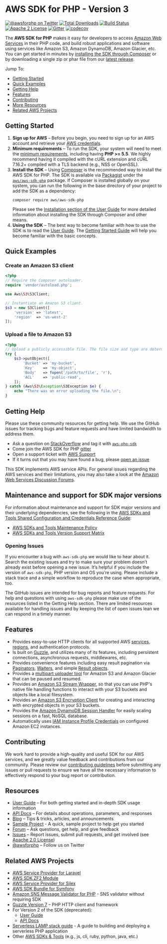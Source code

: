 # AWS SDK for PHP - Version 3

[![@awsforphp on Twitter](https://img.shields.io/badge/twitter-%40awsforphp-blue.svg?style=flat)](https://twitter.com/awsforphp)
[![Total Downloads](https://img.shields.io/packagist/dt/aws/aws-sdk-php.svg?style=flat)](https://packagist.org/packages/aws/aws-sdk-php)
[![Build Status](https://img.shields.io/travis/aws/aws-sdk-php.svg?style=flat)](https://travis-ci.org/aws/aws-sdk-php)
[![Apache 2 License](https://img.shields.io/packagist/l/aws/aws-sdk-php.svg?style=flat)](https://aws.amazon.com/apache-2-0/)
[![Gitter](https://badges.gitter.im/aws/aws-sdk-php.svg)](https://gitter.im/aws/aws-sdk-php?utm_source=badge&utm_medium=badge&utm_campaign=pr-badge)
[![codecov](https://codecov.io/gh/aws/aws-sdk-php/branch/master/graph/badge.svg)](https://codecov.io/gh/aws/aws-sdk-php)

The **AWS SDK for PHP** makes it easy for developers to access [Amazon Web
Services][aws] in their PHP code, and build robust applications and software
using services like Amazon S3, Amazon DynamoDB, Amazon Glacier, etc. You can
get started in minutes by [installing the SDK through Composer][docs-installation]
or by downloading a single zip or phar file from our [latest release][latest-release].

Jump To:
* [Getting Started](#Getting-Started)
* [Quick Examples](#Quick-Examples)
* [Getting Help](#Getting-Help)
* [Features](#Features)
* [Contributing](#Contributing)
* [More Resources](#Resources)
* [Related AWS Projects](#Related-AWS-Projects)

## Getting Started

1. **Sign up for AWS** – Before you begin, you need to
   sign up for an AWS account and retrieve your [AWS credentials][docs-signup].
1. **Minimum requirements** – To run the SDK, your system will need to meet the
   [minimum requirements][docs-requirements], including having **PHP >= 5.5**.
   We highly recommend having it compiled with the cURL extension and cURL
   7.16.2+ compiled with a TLS backend (e.g., NSS or OpenSSL).
1. **Install the SDK** – Using [Composer] is the recommended way to install the
   AWS SDK for PHP. The SDK is available via [Packagist] under the
   [`aws/aws-sdk-php`][install-packagist] package. If Composer is installed globally on your system, you can run the following in the base directory of your project to add the SDK as a dependency:
   ```
   composer require aws/aws-sdk-php
   ```
   Please see the
   [Installation section of the User Guide][docs-installation] for more
   detailed information about installing the SDK through Composer and other
   means.
1. **Using the SDK** – The best way to become familiar with how to use the SDK
   is to read the [User Guide][docs-guide]. The
   [Getting Started Guide][docs-quickstart] will help you become familiar with
   the basic concepts.

## Quick Examples

### Create an Amazon S3 client

```php
<?php
// Require the Composer autoloader.
require 'vendor/autoload.php';

use Aws\S3\S3Client;

// Instantiate an Amazon S3 client.
$s3 = new S3Client([
    'version' => 'latest',
    'region'  => 'us-west-2'
]);
```

### Upload a file to Amazon S3

```php
<?php
// Upload a publicly accessible file. The file size and type are determined by the SDK.
try {
    $s3->putObject([
        'Bucket' => 'my-bucket',
        'Key'    => 'my-object',
        'Body'   => fopen('/path/to/file', 'r'),
        'ACL'    => 'public-read',
    ]);
} catch (Aws\S3\Exception\S3Exception $e) {
    echo "There was an error uploading the file.\n";
}
```

## Getting Help

Please use these community resources for getting help. We use the GitHub issues for tracking bugs and feature requests and have limited bandwidth to address them.

* Ask a question on [StackOverflow](https://stackoverflow.com/) and tag it with [`aws-php-sdk`](https://stackoverflow.com/questions/tagged/aws-php-sdk)
* Come join the AWS SDK for PHP [gitter](https://gitter.im/aws/aws-sdk-php)
* Open a support ticket with [AWS Support](https://console.aws.amazon.com/support/home/)
* If it turns out that you may have found a bug, please [open an issue](https://github.com/aws/aws-sdk-php/issues/new/choose)

This SDK implements AWS service APIs. For general issues regarding the AWS services and their limitations, you may also take a look at the [Amazon Web Services Discussion Forums](https://forums.aws.amazon.com/).


## Maintenance and support for SDK major versions

For information about maintenance and support for SDK major versions and their underlying dependencies, see the following in the [AWS SDKs and Tools Shared Configuration and Credentials Reference Guide](https://docs.aws.amazon.com/credref/latest/refdocs/overview.html):

* [AWS SDKs and Tools Maintenance Policy](https://docs.aws.amazon.com/credref/latest/refdocs/maint-policy.html)
* [AWS SDKs and Tools Version Support Matrix](https://docs.aws.amazon.com/credref/latest/refdocs/version-support-matrix.html)


### Opening Issues

If you encounter a bug with `aws-sdk-php` we would like to hear about it. Search the existing issues and try to make sure your problem doesn’t already exist before opening a new issue. It’s helpful if you include the version of `aws-sdk-php`, PHP version and OS you’re using. Please include a stack trace and a simple workflow to reproduce the case when appropriate, too.

The GitHub issues are intended for bug reports and feature requests. For help and questions with using `aws-sdk-php` please make use of the resources listed in the Getting Help section. There are limited resources available for handling issues and by keeping the list of open issues lean we can respond in a timely manner.

## Features

* Provides easy-to-use HTTP clients for all supported AWS
  [services][docs-services], [regions][docs-rande], and authentication
  protocols.
* Is built on [Guzzle][guzzle-docs], and utilizes many of its features,
  including persistent connections, asynchronous requests, middlewares, etc.
* Provides convenience features including easy result pagination via
  [Paginators][docs-paginators], [Waiters][docs-waiters], and simple
  [Result objects][docs-results].
* Provides a [multipart uploader tool][docs-s3-multipart] for Amazon S3 and
  Amazon Glacier that can be paused and resumed.
* Provides an [Amazon S3 Stream Wrapper][docs-streamwrapper], so that you can
  use PHP's native file handling functions to interact with your S3 buckets and
  objects like a local filesystem.
* Provides an [Amazon S3 Encryption Client][docs-s3-encryption] for creating and interacting with encrypted objects in your S3 buckets.
* Provides the [Amazon DynamoDB Session Handler][docs-ddbsh] for easily scaling
  sessions on a fast, NoSQL database.
* Automatically uses [IAM Instance Profile Credentials][aws-iam-credentials] on
  configured Amazon EC2 instances.

## Contributing

We work hard to provide a high-quality and useful SDK for our AWS services, and we greatly value feedback and contributions from our community. Please review our [contributing guidelines](./CONTRIBUTING.md) before submitting any issues or pull requests to ensure we have all the necessary information to effectively respond to your bug report or contribution.


## Resources

* [User Guide][docs-guide] – For both getting started and in-depth SDK usage information
* [API Docs][docs-api] – For details about operations, parameters, and responses
* [Blog][sdk-blog] – Tips & tricks, articles, and announcements
* [Sample Project][sdk-sample] - A quick, sample project to help get you started
* [Forum][sdk-forum] – Ask questions, get help, and give feedback
* [Issues][sdk-issues] – Report issues, submit pull requests, and get involved
  (see [Apache 2.0 License][sdk-license])
* [@awsforphp][sdk-twitter] – Follow us on Twitter

## Related AWS Projects

* [AWS Service Provider for Laravel][mod-laravel]
* [AWS SDK ZF2 Module][mod-zf2]
* [AWS Service Provider for Silex][mod-silex]
* [AWS SDK Bundle for Symfony][mod-symfony]
* [Amazon SNS Message Validator for PHP][sns-validator] - SNS validator without requiring SDK
* [Guzzle Version 7][guzzle-docs] – PHP HTTP client and framework
* For Version 2 of the SDK (deprecated):
  * [User Guide][docs-guide-v2]
  * [API Docs][docs-api-v2]
* [Serverless LAMP stack guide][serverless-LAMP-stack-guide] - A guide to building and deploying a serverless PHP application
* Other [AWS SDKs & Tools][aws-tools] (e.g., js, cli, ruby, python, java, etc.)

[sdk-website]: https://aws.amazon.com/sdkforphp
[sdk-forum]: https://forums.aws.amazon.com/forum.jspa?forumID=80
[sdk-issues]: https://github.com/aws/aws-sdk-php/issues
[sdk-license]: https://aws.amazon.com/apache2.0/
[sdk-blog]: https://aws.amazon.com/blogs/developer/category/php/
[sdk-twitter]: https://twitter.com/awsforphp
[sdk-sample]: https://aws.amazon.com/developers/getting-started/php

[install-packagist]: https://packagist.org/packages/aws/aws-sdk-php
[latest-release]: https://github.com/aws/aws-sdk-php/releases

[docs-api]: https://docs.aws.amazon.com/aws-sdk-php/v3/api/index.html
[docs-guide]: https://docs.aws.amazon.com/sdk-for-php/v3/developer-guide/welcome.html
[docs-api-v2]: https://docs.aws.amazon.com/aws-sdk-php/v2/api/index.html
[docs-guide-v2]: https://docs.aws.amazon.com/aws-sdk-php/v2/guide/index.html
[docs-contribution]: https://github.com/aws/aws-sdk-php/blob/master/CONTRIBUTING.md
[docs-migration]: https://docs.aws.amazon.com/sdk-for-php/v3/developer-guide/getting-started_migration.html
[docs-signup]: https://aws.amazon.com/developers/access-keys/
[docs-requirements]: https://docs.aws.amazon.com/sdk-for-php/v3/developer-guide/getting-started_requirements.html
[docs-installation]: https://docs.aws.amazon.com/sdk-for-php/v3/developer-guide/getting-started_installation.html
[docs-quickstart]: https://docs.aws.amazon.com/sdk-for-php/v3/developer-guide/welcome.html#getting-started
[docs-paginators]: https://docs.aws.amazon.com/sdk-for-php/v3/developer-guide/guide_paginators.html
[docs-waiters]: https://docs.aws.amazon.com/sdk-for-php/v3/developer-guide/guide_waiters.html
[docs-results]: https://docs.aws.amazon.com/sdk-for-php/v3/developer-guide/getting-started_basic-usage.html#result-objects
[docs-exceptions]: https://docs.aws.amazon.com/sdk-for-php/v3/developer-guide/getting-started_basic-usage.html#handling-errors
[docs-wire-logging]: https://docs.aws.amazon.com/sdk-for-php/v3/developer-guide/faq.html#how-can-i-see-what-data-is-sent-over-the-wire
[docs-ddbsh]: https://docs.aws.amazon.com/sdk-for-php/v3/developer-guide/service_dynamodb-session-handler.html
[docs-services]: https://aws.amazon.com/products/
[docs-rande]: https://docs.aws.amazon.com/general/latest/gr/rande.html
[docs-streamwrapper]: https://docs.aws.amazon.com/sdk-for-php/v3/developer-guide/s3-stream-wrapper.html
[docs-s3-transfer]: https://docs.aws.amazon.com/sdk-for-php/v3/developer-guide/s3-transfer.html
[docs-s3-multipart]: https://docs.aws.amazon.com/sdk-for-php/v3/developer-guide/s3-multipart-upload.html
[docs-s3-encryption]: https://docs.aws.amazon.com/sdk-for-php/v3/developer-guide/s3-encryption-client.html

[aws]: https://aws.amazon.com
[aws-iam-credentials]: https://docs.aws.amazon.com/AWSEC2/latest/UserGuide/UsingIAM.html#UsingIAMrolesWithAmazonEC2Instances
[aws-tools]: https://aws.amazon.com/tools
[guzzle-docs]: https://guzzlephp.org
[composer]: https://getcomposer.org
[packagist]: https://packagist.org
[psr-7]: https://github.com/php-fig/fig-standards/blob/master/accepted/PSR-7-http-message.md
[psr-4]: https://github.com/php-fig/fig-standards/blob/master/accepted/PSR-4-autoloader.md
[psr-1]: https://github.com/php-fig/fig-standards/blob/master/accepted/PSR-1-basic-coding-standard.md
[psr-2]: https://github.com/php-fig/fig-standards/blob/master/accepted/PSR-2-coding-style-guide.md

[mod-laravel]: https://github.com/aws/aws-sdk-php-laravel
[mod-zf2]: https://github.com/aws/aws-sdk-php-zf2
[mod-silex]: https://github.com/aws/aws-sdk-php-silex
[mod-symfony]: https://github.com/aws/aws-sdk-php-symfony
[sns-validator]: https://github.com/aws/aws-php-sns-message-validator
[serverless-LAMP-stack-guide]: https://github.com/aws-samples/php-examples-for-aws-lambda
